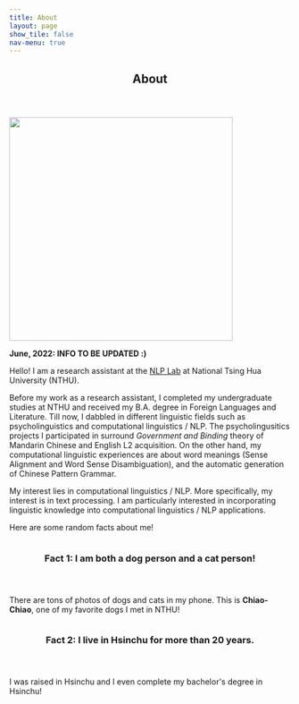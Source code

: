 ```yaml
---
title: About
layout: page
show_tile: false
nav-menu: true
---
```

<!-- Main -->
<div id="main">

<!--One-->
<section id="one">
	<div class="inner">
		<header class="major">
			<h2>About</h2>
		</header>
		<span class="image right"><img src="{% link assets/images/nica.jpg %}" alt="" data-position="top center" style="width:400px;" /></span>
		<p><b>June, 2022: INFO TO BE UPDATED :)</b></p>
		<p>Hello! I am a research assistant at the <a href="https://www.nlplab.cc/">NLP Lab</a> at National Tsing Hua University (NTHU).</p>
		<p>Before my work as a research assistant, I completed my undergraduate studies at NTHU and received my B.A. degree in Foreign Languages and Literature. Till now, I dabbled in different linguistic fields such as psycholinguistics and computational linguistics / NLP. The psycholingusitics projects I participated in surround <i>Government and Binding</i> theory of Mandarin Chinese and English L2 acquisition. On the other hand, my computational linguistic experiences are about word meanings (Sense Alignment and Word Sense Disambiguation), and the automatic generation of Chinese Pattern Grammar.</p>
		<p>My interest lies in computational linguistics / NLP. More specifically, my interest is in text processing. I am particularly interested in incorporating linguistic knowledge into computational linguistics / NLP applications.</p>
		<p>Here are some random facts about me!</p>
	</div>
</section>

<!-- Two -->
<section id="two" class="spotlights">
	<section>
		<img src="{% link assets/images/dog.jpg %}" alt="" data-position="center center" />
		<div class="content">
			<div class="inner">
				<header class="major">
					<h3>Fact 1: I am both a dog person and a cat person!</h3>
				</header>
				<p>There are tons of photos of dogs and cats in my phone. This is <b>Chiao-Chiao</b>, one of my favorite dogs I met in NTHU!</p>
			</div>
		</div>
	</section>
	<section>
		<img src="{% link assets/images/pic09.jpg %}" alt="" data-position="top center" />
		<div class="content">
			<div class="inner">
				<header class="major">
					<h3>Fact 2: I live in Hsinchu for more than 20 years.</h3>
				</header>
				<p>I was raised in Hsinchu and I even complete my bachelor's degree in Hsinchu!</p>
			</div>
		</div>
	</section>
</section>
<!-- ************************************************ -->


</div>
